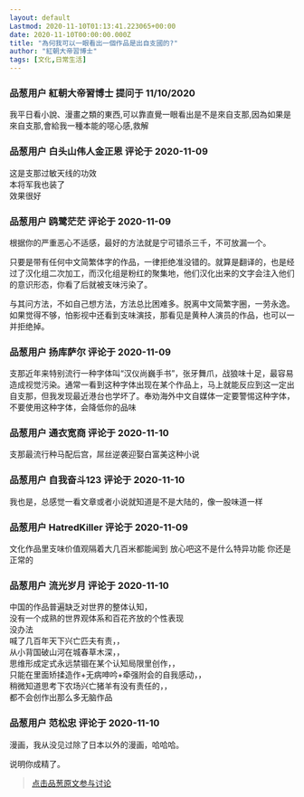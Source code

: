 ```yaml
---
layout: default
Lastmod: 2020-11-10T01:13:41.223065+00:00
date: 2020-11-10T00:00:00.000Z
title: "為何我可以一眼看出一個作品是出自支國的?"
author: "紅朝大帝習博士"
tags: [文化,日常生活]
---
```



### 品葱用户 **紅朝大帝習博士** 提问于 11/10/2020
    
我平日看小說、漫畫之類的東西,可以靠直覺一眼看出是不是來自支那,因為如果是來自支那,會給我一種本能的噁心感,救解
    
                

### 品葱用户 **白头山伟人金正恩** 评论于 2020-11-09
        
这是支那过敏天线的功效  
本将军我也装了  
效果很好
        
                

### 品葱用户 **鸥鹭茫茫** 评论于 2020-11-09
        
根据你的严重恶心不适感，最好的方法就是宁可错杀三千，不可放漏一个。  
  
只要是带有任何中文简繁体字的作品，一律拒绝准没错的。就算是翻译的，也是经过了汉化组二次加工，而汉化组是粉红的聚集地，他们汉化出来的文字会注入他们的意识形态，你看了后就被支味污染了。  
  
与其问方法，不如自己想方法，方法总比困难多。脱离中文简繁字圈，一劳永逸。如果觉得不够，怕影视中还看到支味演技，那看见是黄种人演员的作品，也可以一并拒绝掉。
        
                

### 品葱用户 **扬库萨尔** 评论于 2020-11-09
        
支那近年来特别流行一种字体叫“汉仪尚巍手书”，张牙舞爪，战狼味十足，最容易造成视觉污染。通常一看到这种字体出现在某个作品上，马上就能反应到这一定出自支那，但我发现最近港台也学坏了。奉劝海外中文自媒体一定要警惕这种字体，不要使用这种字体，会降低你的品味
        
                

### 品葱用户 **通衣宽商** 评论于 2020-11-10
        
支那最流行种马配后宫，屌丝逆袭迎娶白富美这种小说
        
                

### 品葱用户 **自我奋斗123** 评论于 2020-11-10
        
我也是，总感觉一看文章或者小说就知道是不是大陆的，像一股味道一样
        
                

### 品葱用户 **HatredKiller** 评论于 2020-11-09
        
文化作品里支味价值观隔着大几百米都能闻到 放心吧这不是什么特异功能 你还是正常的
        
                

### 品葱用户 **流光岁月** 评论于 2020-11-10
        
中国的作品普遍缺乏对世界的整体认知，  
没有一个成熟的世界观体系和百花齐放的个性表现  
没办法  
喊了几百年天下兴亡匹夫有责，，  
从小背国破山河在城春草木深，，  
思维形成定式永远禁锢在某个认知局限里创作，，  
只能在里面矫揉造作+无病呻吟+牵强附会的自我感动，，  
稍微知道思考下农场兴亡猪羊有没有责任的，，  
都不会创作出那么多无脑作品
        
                

### 品葱用户 **范松忠** 评论于 2020-11-10
        
漫画，我从没见过除了日本以外的漫画，哈哈哈。  
  
说明你成精了。
        
                





> [点击品葱原文参与讨论](https://pincong.rocks/question/33316)

